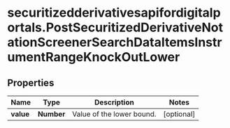 # securitizedderivativesapifordigitalportals.PostSecuritizedDerivativeNotationScreenerSearchDataItemsInstrumentRangeKnockOutLower

## Properties

Name | Type | Description | Notes
------------ | ------------- | ------------- | -------------
**value** | **Number** | Value of the lower bound. | [optional] 


